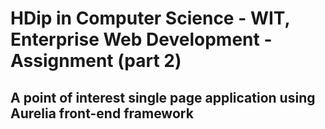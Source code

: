 # HDip in Computer Science - WIT, Enterprise Web Development - Assignment (part 2)

## A point of interest single page application using Aurelia front-end framework
